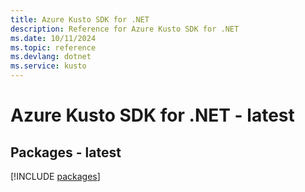```yaml
---
title: Azure Kusto SDK for .NET
description: Reference for Azure Kusto SDK for .NET
ms.date: 10/11/2024
ms.topic: reference
ms.devlang: dotnet
ms.service: kusto
---
```

# Azure Kusto SDK for .NET - latest
## Packages - latest
[!INCLUDE [packages](kusto-index.md)]